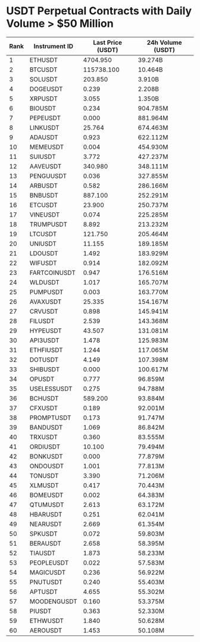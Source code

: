 # USDT Perpetual Contracts with Daily Volume > $50 Million

| Rank | Instrument ID | Last Price (USDT) | 24h Volume (USDT) |
|------|---------------|-------------------|-------------------|
| 1 | ETHUSDT | 4704.950 | 39.274B |
| 2 | BTCUSDT | 115738.100 | 10.464B |
| 3 | SOLUSDT | 203.850 | 3.910B |
| 4 | DOGEUSDT | 0.239 | 2.208B |
| 5 | XRPUSDT | 3.055 | 1.350B |
| 6 | BIOUSDT | 0.234 | 904.785M |
| 7 | PEPEUSDT | 0.000 | 881.964M |
| 8 | LINKUSDT | 25.764 | 674.463M |
| 9 | ADAUSDT | 0.923 | 622.112M |
| 10 | MEMEUSDT | 0.004 | 454.930M |
| 11 | SUIUSDT | 3.772 | 427.237M |
| 12 | AAVEUSDT | 340.980 | 348.111M |
| 13 | PENGUUSDT | 0.036 | 327.855M |
| 14 | ARBUSDT | 0.582 | 286.166M |
| 15 | BNBUSDT | 887.100 | 252.291M |
| 16 | ETCUSDT | 23.900 | 250.737M |
| 17 | VINEUSDT | 0.074 | 225.285M |
| 18 | TRUMPUSDT | 8.892 | 213.232M |
| 19 | LTCUSDT | 121.750 | 205.464M |
| 20 | UNIUSDT | 11.155 | 189.185M |
| 21 | LDOUSDT | 1.492 | 183.929M |
| 22 | WIFUSDT | 0.914 | 182.092M |
| 23 | FARTCOINUSDT | 0.947 | 176.516M |
| 24 | WLDUSDT | 1.017 | 165.707M |
| 25 | PUMPUSDT | 0.003 | 163.770M |
| 26 | AVAXUSDT | 25.335 | 154.167M |
| 27 | CRVUSDT | 0.898 | 145.941M |
| 28 | FILUSDT | 2.539 | 143.368M |
| 29 | HYPEUSDT | 43.507 | 131.081M |
| 30 | API3USDT | 1.478 | 125.983M |
| 31 | ETHFIUSDT | 1.244 | 117.065M |
| 32 | DOTUSDT | 4.149 | 107.398M |
| 33 | SHIBUSDT | 0.000 | 100.617M |
| 34 | OPUSDT | 0.777 | 96.859M |
| 35 | USELESSUSDT | 0.275 | 94.788M |
| 36 | BCHUSDT | 589.200 | 93.884M |
| 37 | CFXUSDT | 0.189 | 92.001M |
| 38 | PROMPTUSDT | 0.173 | 91.747M |
| 39 | BANDUSDT | 1.069 | 86.842M |
| 40 | TRXUSDT | 0.360 | 83.555M |
| 41 | ORDIUSDT | 10.100 | 79.494M |
| 42 | BONKUSDT | 0.000 | 77.879M |
| 43 | ONDOUSDT | 1.001 | 77.813M |
| 44 | TONUSDT | 3.390 | 71.206M |
| 45 | XLMUSDT | 0.417 | 70.443M |
| 46 | BOMEUSDT | 0.002 | 64.383M |
| 47 | QTUMUSDT | 2.613 | 63.172M |
| 48 | HBARUSDT | 0.251 | 62.041M |
| 49 | NEARUSDT | 2.669 | 61.354M |
| 50 | SPKUSDT | 0.072 | 59.803M |
| 51 | BERAUSDT | 2.658 | 58.395M |
| 52 | TIAUSDT | 1.873 | 58.233M |
| 53 | PEOPLEUSDT | 0.022 | 57.583M |
| 54 | MAGICUSDT | 0.236 | 56.922M |
| 55 | PNUTUSDT | 0.240 | 55.403M |
| 56 | APTUSDT | 4.655 | 55.302M |
| 57 | MOODENGUSDT | 0.160 | 53.375M |
| 58 | PIUSDT | 0.363 | 52.330M |
| 59 | ETHWUSDT | 1.840 | 50.628M |
| 60 | AEROUSDT | 1.453 | 50.108M |
